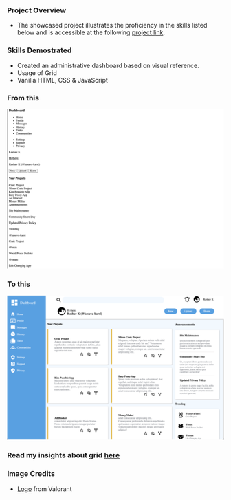 ### Project Overview
 - The showcased project illustrates the proficiency in the skills listed below 
 and is accessible at the following [project link](https://kesava-karri.github.io/the-odin-project/projects/admin-dashboard/).

### Skills Demostrated
- Created an administrative dashboard based on visual reference.
- Usage of Grid 
- Vanilla HTML, CSS & JavaScript

### From this
![image](./assets/from-this.png)

### To this
![image](./assets/to-this.png)

### Read my insights about grid [here](https://www.showwcase.com/article/37664/day-10-day-11-grid-layout)

### Image Credits
- [Logo](https://playvalorant.com/en-us/media/logos/) from Valorant